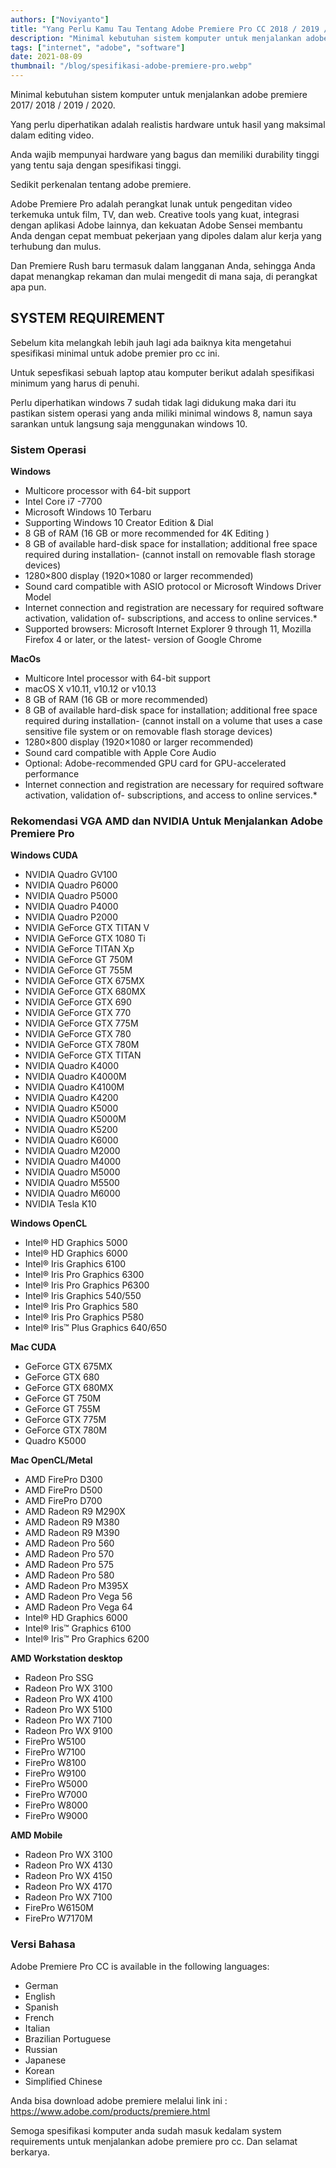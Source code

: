 ```yaml
---
authors: ["Noviyanto"]
title: "Yang Perlu Kamu Tau Tentang Adobe Premiere Pro CC 2018 / 2019 / 2020"
description: "Minimal kebutuhan sistem komputer untuk menjalankan adobe premiere 2017/ 2018 / 2019 / 2020. Yang perlu diperhatikan adalah realistis hardware untuk hasil yang maksimal dalam editing video. Anda wajib mempunyai hardware yang bagus dan memiliki durability tinggi yang tentu saja dengan spesifikasi tinggi. Sedikit perkenalan tentang adobe premiere. Adobe Premiere Pro adalah perangkat lunak untuk."
tags: ["internet", "adobe", "software"]
date: 2021-08-09
thumbnail: "/blog/spesifikasi-adobe-premiere-pro.webp"
---
```


Minimal kebutuhan sistem komputer untuk menjalankan adobe premiere 2017/ 2018 / 2019 / 2020.

Yang perlu diperhatikan adalah realistis hardware untuk hasil yang maksimal dalam editing video.

Anda wajib mempunyai hardware yang bagus dan memiliki durability tinggi yang tentu saja dengan spesifikasi tinggi.

Sedikit perkenalan tentang adobe premiere.

Adobe Premiere Pro adalah perangkat lunak untuk pengeditan video terkemuka untuk film, TV, dan web. Creative tools yang kuat, integrasi dengan aplikasi Adobe lainnya, dan kekuatan Adobe Sensei membantu Anda dengan cepat membuat pekerjaan yang dipoles dalam alur kerja yang terhubung dan mulus.

Dan Premiere Rush baru termasuk dalam langganan Anda, sehingga Anda dapat menangkap rekaman dan mulai mengedit di mana saja, di perangkat apa pun.

## SYSTEM REQUIREMENT

Sebelum kita melangkah lebih jauh lagi ada baiknya kita mengetahui spesifikasi minimal untuk adobe premier pro cc ini.

Untuk sepesfikasi sebuah laptop atau komputer berikut adalah spesifikasi minimum yang harus di penuhi.

Perlu diperhatikan windows 7 sudah tidak lagi didukung maka dari itu pastikan sistem operasi yang anda miliki minimal windows 8, namun saya sarankan untuk langsung saja menggunakan windows 10.

### Sistem Operasi

**Windows**

- Multicore processor with 64-bit support
- Intel Core i7 -7700
- Microsoft Windows 10 Terbaru
- Supporting Windows 10 Creator Edition & Dial
- 8 GB of RAM (16 GB or more recommended for 4K Editing )
- 8 GB of available hard-disk space for installation; additional free space required during installation- (cannot install on removable flash storage devices)
- 1280×800 display (1920×1080 or larger recommended)
- Sound card compatible with ASIO protocol or Microsoft Windows Driver Model
- Internet connection and registration are necessary for required software activation, validation of- subscriptions, and access to online services.\*
- Supported browsers: Microsoft Internet Explorer 9 through 11, Mozilla Firefox 4 or later, or the latest- version of Google Chrome

**MacOs**

- Multicore Intel processor with 64-bit support
- macOS X v10.11, v10.12 or v10.13
- 8 GB of RAM (16 GB or more recommended)
- 8 GB of available hard-disk space for installation; additional free space required during installation- (cannot install on a volume that uses a case sensitive file system or on removable flash storage devices)
- 1280×800 display (1920×1080 or larger recommended)
- Sound card compatible with Apple Core Audio
- Optional: Adobe-recommended GPU card for GPU-accelerated performance
- Internet connection and registration are necessary for required software activation, validation of- subscriptions, and access to online services.\*

### Rekomendasi VGA AMD dan NVIDIA Untuk Menjalankan Adobe Premiere Pro

**Windows CUDA**

- NVIDIA Quadro GV100
- NVIDIA Quadro P6000
- NVIDIA Quadro P5000
- NVIDIA Quadro P4000
- NVIDIA Quadro P2000
- NVIDIA GeForce GTX TITAN V
- NVIDIA GeForce GTX 1080 Ti
- NVIDIA GeForce TITAN Xp
- NVIDIA GeForce GT 750M
- NVIDIA GeForce GT 755M
- NVIDIA GeForce GTX 675MX
- NVIDIA GeForce GTX 680MX
- NVIDIA GeForce GTX 690
- NVIDIA GeForce GTX 770
- NVIDIA GeForce GTX 775M
- NVIDIA GeForce GTX 780
- NVIDIA GeForce GTX 780M
- NVIDIA GeForce GTX TITAN
- NVIDIA Quadro K4000
- NVIDIA Quadro K4000M
- NVIDIA Quadro K4100M
- NVIDIA Quadro K4200
- NVIDIA Quadro K5000
- NVIDIA Quadro K5000M
- NVIDIA Quadro K5200
- NVIDIA Quadro K6000
- NVIDIA Quadro M2000
- NVIDIA Quadro M4000
- NVIDIA Quadro M5000
- NVIDIA Quadro M5500
- NVIDIA Quadro M6000
- NVIDIA Tesla K10

**Windows OpenCL**

- Intel® HD Graphics 5000
- Intel® HD Graphics 6000
- Intel® Iris Graphics 6100
- Intel® Iris Pro Graphics 6300
- Intel® Iris Pro Graphics P6300
- Intel® Iris Graphics 540/550
- Intel® Iris Pro Graphics 580
- Intel® Iris Pro Graphics P580
- Intel® Iris™ Plus Graphics 640/650

**Mac CUDA**

- GeForce GTX 675MX
- GeForce GTX 680
- GeForce GTX 680MX
- GeForce GT 750M
- GeForce GT 755M
- GeForce GTX 775M
- GeForce GTX 780M
- Quadro K5000

**Mac OpenCL/Metal**

- AMD FirePro D300
- AMD FirePro D500
- AMD FirePro D700
- AMD Radeon R9 M290X
- AMD Radeon R9 M380
- AMD Radeon R9 M390
- AMD Radeon Pro 560
- AMD Radeon Pro 570
- AMD Radeon Pro 575
- AMD Radeon Pro 580
- AMD Radeon Pro M395X
- AMD Radeon Pro Vega 56
- AMD Radeon Pro Vega 64
- Intel® HD Graphics 6000
- Intel® Iris™ Graphics 6100
- Intel® Iris™ Pro Graphics 6200

**AMD Workstation desktop**

- Radeon Pro SSG
- Radeon Pro WX 3100
- Radeon Pro WX 4100
- Radeon Pro WX 5100
- Radeon Pro WX 7100
- Radeon Pro WX 9100
- FirePro W5100
- FirePro W7100
- FirePro W8100
- FirePro W9100
- FirePro W5000
- FirePro W7000
- FirePro W8000
- FirePro W9000

**AMD Mobile**

- Radeon Pro WX 3100
- Radeon Pro WX 4130
- Radeon Pro WX 4150
- Radeon Pro WX 4170
- Radeon Pro WX 7100
- FirePro W6150M
- FirePro W7170M

### Versi Bahasa

Adobe Premiere Pro CC is available in the following languages:

- German
- English
- Spanish
- French
- Italian
- Brazilian Portuguese
- Russian
- Japanese
- Korean
- Simplified Chinese

Anda bisa download adobe premiere melalui link ini : https://www.adobe.com/products/premiere.html

Semoga spesifikasi komputer anda sudah masuk kedalam system requirements untuk menjalankan adobe premiere pro cc. Dan selamat berkarya.
